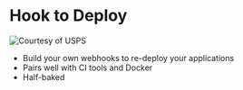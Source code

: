 Hook to Deploy
==============

![Courtesy of USPS](http://f.cl.ly/items/3E1P0d3u0n3n1f3L0a0k/skyhook-sm.png "Courtesy of USPS")

* Build your own webhooks to re-deploy your applications
* Pairs well with CI tools and Docker
* Half-baked
